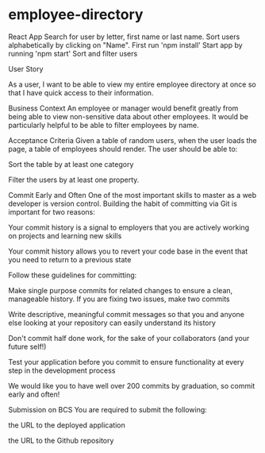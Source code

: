 # employee-directory
React App
Search for user by letter, first name or last name. Sort users alphabetically by clicking on "Name".
First run 'npm install'
Start app by running 'npm start'
Sort and filter users

User Story

As a user, I want to be able to view my entire employee directory at once so that I have quick access to their information.


Business Context
An employee or manager would benefit greatly from being able to view non-sensitive data about other employees. It would be particularly helpful to be able to filter employees by name.

Acceptance Criteria
Given a table of random users, when the user loads the page, a table of employees should render.
The user should be able to:


Sort the table by at least one category


Filter the users by at least one property.



Commit Early and Often
One of the most important skills to master as a web developer is version control. Building the habit of committing via Git is important for two reasons:


Your commit history is a signal to employers that you are actively working on projects and learning new skills


Your commit history allows you to revert your code base in the event that you need to return to a previous state


Follow these guidelines for committing:


Make single purpose commits for related changes to ensure a clean, manageable history. If you are fixing two issues, make two commits


Write descriptive, meaningful commit messages so that you and anyone else looking at your repository can easily understand its history


Don't commit half done work, for the sake of your collaborators (and your future self!)


Test your application before you commit to ensure functionality at every step in the development process


We would like you to have well over 200 commits by graduation, so commit early and often!

Submission on BCS
You are required to submit the following:


the URL to the deployed application


the URL to the Github repository